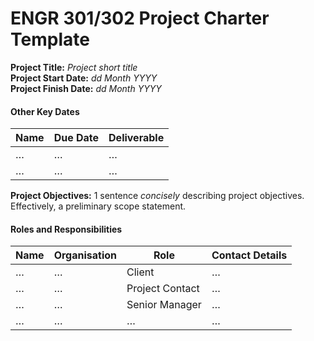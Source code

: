 # ENGR 301/302 Project Charter Template

**Project Title:** *Project short title* <br>
**Project Start Date:** *dd Month YYYY* <br>
**Project Finish Date:** *dd Month YYYY*

#### Other Key Dates

| Name | Due Date | Deliverable |
| --- | --- | --- |
| … | … | … |
| … | … | … |


**Project Objectives:** 1 sentence *concisely* describing project objectives. Effectively, a preliminary scope statement.

#### Roles and Responsibilities

| Name | Organisation | Role | Contact Details |
| ---- | ------------ | ---- | --------------- |
| … | … | Client | … |
| … | … | Project Contact | … |
| … | … | Senior Manager | … |
| … | … | … | … |
